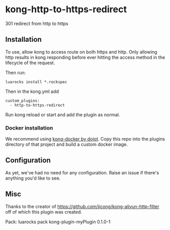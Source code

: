 # kong-http-to-https-redirect
301 redirect from http to https

## Installation
To use, allow kong to access route on both https and http. Only allowing http results in kong responding before ever hitting the access method in the lifecycle of the request.

Then run:
```
luarocks install *.rockspec
```

Then in the kong.yml add 

```
custom_plugins:
  - http-to-https-redirect
```

Run kong reload or start and add the plugin as normal.

### Docker installation
We recommend using [kong-docker by dojot](https://github.com/dojot/kong). Copy this repo into the plugins directory of that project and build a custom docker image.

## Configuration
As yet, we've had no need for any configuration. Raise an issue if there's anything you'd like to see.

## Misc

Thanks to the creator of https://github.com/jicong/kong-aliyun-http-filter off of which this plugin was created.  

  
Pack: luarocks pack kong-plugin-myPlugin 0.1.0-1
